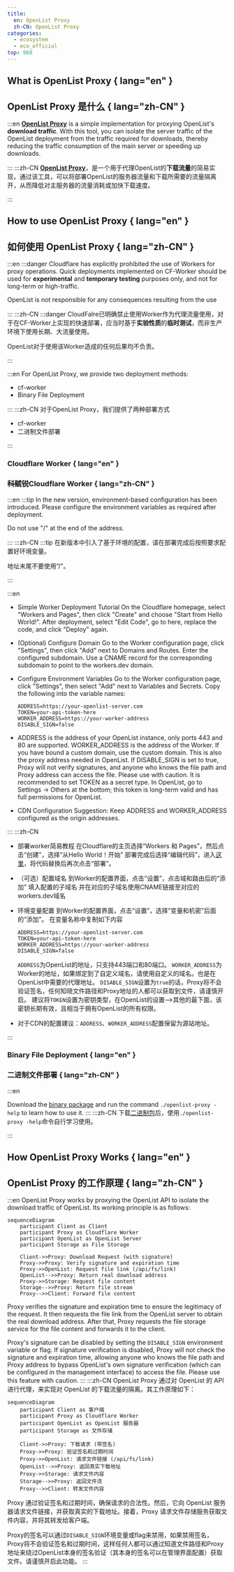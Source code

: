 ```yaml
---
title:
  en: OpenList Proxy
  zh-CN: OpenList Proxy
categories:
  - ecosystem
  - eco_official
top: 960
---
```


## What is OpenList Proxy { lang="en" }

## OpenList Proxy 是什么 { lang="zh-CN" }

:::en
[**OpenList Proxy**](https://github.com/OpenListTeam/OpenList-Proxy) is a simple implementation for proxying OpenList's **download traffic**. With this tool, you can isolate the server traffic of the OpenList deployment from the traffic required for downloads, thereby reducing the traffic consumption of the main server or speeding up downloads.

:::
:::zh-CN
[**OpenList Proxy**](https://github.com/OpenListTeam/OpenList-Proxy)，是一个用于代理OpenList的**下载流量**的简易实现，通过该工具，可以将部署OpenList的服务器流量和下载所需要的流量隔离开，从而降低对主服务器的流量消耗或加快下载速度。

:::

## How to use OpenList Proxy { lang="en" }

## 如何使用 OpenList Proxy { lang="zh-CN" }

:::en
:::danger
Cloudflare has explicitly prohibited the use of Workers for proxy operations. Quick deployments implemented on CF-Worker should be used for **experimental** and **temporary testing** purposes only, and not for long-term or high-traffic.

OpenList is not responsible for any consequences resulting from the use

:::
:::zh-CN
:::danger
CloudFalre已明确禁止使用Worker作为代理流量使用，对于在CF-Worker上实现的快速部署，应当时基于**实验性质**的**临时测试**，而非生产环境下使用长期、大流量使用。

OpenList对于使用该Worker造成的任何后果均不负责。

:::

:::en
For OpenList Proxy, we provide two deployment methods:

- cf-worker
- Binary File Deployment

:::
:::zh-CN
对于OpenList Proxy，我们提供了两种部署方式

- cf-worker
- 二进制文件部署

:::

### Cloudflare Worker { lang="en" }

### ~~科赋锐~~Cloudflare Worker { lang="zh-CN" }

:::en
:::tip
In the new version, environment-based configuration has been introduced. Please configure the environment variables as required after deployment.

Do not use "/" at the end of the address.

:::
:::zh-CN
:::tip
在新版本中引入了基于环境的配置，请在部署完成后按照要求配置好环境变量。

地址末尾不要使用“/”。

:::

:::en

- Simple Worker Deployment Tutorial On the Cloudflare homepage, select "Workers and Pages",
  then click "Create" and choose "Start from Hello World!".
  After deployment, select "Edit Code", go to here, replace the code, and click "Deploy" again.

- (Optional) Configure Domain Go to the Worker configuration page, click "Settings", then click "Add" next to Domains and Routes. Enter the configured subdomain. Use a CNAME record for the corresponding subdomain to point to the workers.dev domain.

- Configure Environment Variables Go to the Worker configuration page,
  click "Settings", then select "Add" next to Variables and Secrets.
  Copy the following into the variable names:

  ```env
  ADDRESS=https://your-openlist-server.com
  TOKEN=your-api-token-here
  WORKER_ADDRESS=https://your-worker-address
  DISABLE_SIGN=false
  ```

- ADDRESS is the address of your OpenList instance, only ports 443 and 80 are supported.
  WORKER_ADDRESS is the address of the Worker. If you have bound a custom domain, use the custom domain. This is also the proxy address needed in OpenList.
  If DISABLE_SIGN is set to true, Proxy will not verify signatures, and anyone who knows the file path and Proxy address can access the file. Please use with caution.
  It is recommended to set TOKEN as a secret type. In OpenList, go to Settings → Others at the bottom; this token is long-term valid and has full permissions for OpenList.

- CDN Configuration Suggestion: Keep ADDRESS and WORKER_ADDRESS configured as the origin addresses.

:::
:::zh-CN

- 部署worker简易教程
  在Cloudflare的主页选择“Workers 和 Pages”，然后点击“创建”，选择“从Hello World！开始”
  部署完成后选择“编辑代码”，进入[这里](https://github.com/OpenListTeam/OpenList-Proxy/blob/main/openlist-proxy.js)，将代码替换后再次点击“部署”。

- （可选）配置域名
  到Worker的配置界面，点击“设置”，点击域和路由后的“添加”
  填入配置的子域名
  并在对应的子域名使用CNAME链接至对应的workers.dev域名

- 环境变量配置
  到Worker的配置界面，点击“设置”，选择“变量和机密”后面的“添加”。
  在变量名称中复制如下内容

  ```env
  ADDRESS=https://your-openlist-server.com
  TOKEN=your-api-token-here
  WORKER_ADDRESS=https://your-worker-address
  DISABLE_SIGN=false
  ```

  `ADDRESS`为OpenList的地址，只支持443端口和80端口。
  `WORKER_ADDRESS`为Worker的地址，如果绑定到了自定义域名，请使用自定义的域名。也是在OpenList中需要的代理地址。
  `DISABLE_SIGN`设置为`true`的话，Proxy将不会验证签名，任何知晓文件路径和Proxy地址的人都可以获取到文件，请谨慎开启。
  建议将`TOKEN`设置为密钥类型，在OpenList的设置-->其他的最下面，该密钥长期有效，且相当于拥有OpenList的所有权限。

- 对于CDN的配置建议：`ADDRESS`、`WORKER_ADDRESS`配置保留为源站地址。

:::

### Binary File Deployment { lang="en" }

### 二进制文件部署 { lang="zh-CN" }

:::en

Download the [binary package](ttps://github.com/OpenListTeam/OpenList-Proxy/releases) and run the command `./openlist-proxy -help` to learn how to use it.
:::
:::zh-CN
下载[二进制包](https://github.com/OpenListTeam/OpenList-Proxy/releases)后，使用`./openlist-proxy -help`命令自行学习使用。

:::

## How OpenList Proxy Works { lang="en" }

## OpenList Proxy 的工作原理 { lang="zh-CN" }

:::en
OpenList Proxy works by proxying the OpenList API to isolate the download traffic of OpenList. Its working principle is as follows:

```mermaid
sequenceDiagram
    participant Client as Client
    participant Proxy as Cloudflare Worker
    participant OpenList as OpenList Server
    participant Storage as File Storage

    Client->>Proxy: Download Request (with signature)
    Proxy->>Proxy: Verify signature and expiration time
    Proxy->>OpenList: Request file link (/api/fs/link)
    OpenList-->>Proxy: Return real download address
    Proxy->>Storage: Request file content
    Storage-->>Proxy: Return file stream
    Proxy-->>Client: Forward file content
```

Proxy verifies the signature and expiration time to ensure the legitimacy of the request. It then requests the file link from the OpenList server to obtain the real download address. After that, Proxy requests the file storage service for the file content and forwards it to the client.

Proxy's signature can be disabled by setting the `DISABLE_SIGN` environment variable or flag. If signature verification is disabled, Proxy will not check the signature and expiration time, allowing anyone who knows the file path and Proxy address to bypass OpenList's own signature verification (which can be configured in the management interface) to access the file. Please use this feature with caution.
:::
:::zh-CN
OpenList Proxy 通过对 OpenList 的 API 进行代理，来实现对 OpenList 的下载流量的隔离。其工作原理如下：

```mermaid
sequenceDiagram
    participant Client as 客户端
    participant Proxy as Cloudflare Worker
    participant OpenList as OpenList 服务器
    participant Storage as 文件存储

    Client->>Proxy: 下载请求 (带签名)
    Proxy->>Proxy: 验证签名和过期时间
    Proxy->>OpenList: 请求文件链接 (/api/fs/link)
    OpenList-->>Proxy: 返回真实下载地址
    Proxy->>Storage: 请求文件内容
    Storage-->>Proxy: 返回文件流
    Proxy-->>Client: 转发文件内容
```

Proxy 通过验证签名和过期时间，确保请求的合法性。然后，它向 OpenList 服务器请求文件链接，并获取真实的下载地址。接着，Proxy 请求文件存储服务获取文件内容，并将其转发给客户端。

Proxy的签名可以通过`DISABLE_SIGN`环境变量或flag来禁用，如果禁用签名，Proxy将不会验证签名和过期时间，这样任何人都可以通过知道文件路径和Proxy地址来绕过OpenList本身的签名验证（其本身的签名可以在管理界面配置）获取文件。请谨慎开启此功能。
:::
